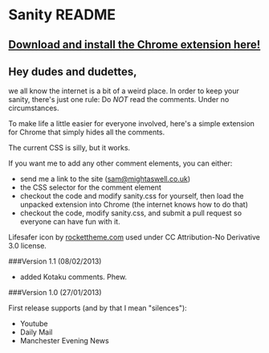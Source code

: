 # Sanity README

## [Download and install the Chrome extension here!](https://chrome.google.com/webstore/detail/sanity/dlckpgnnfamhaifaaajcnbgjnjmbjgeg)


## Hey dudes and dudettes,

we all know the internet is a bit of a weird place. In order to keep your sanity, there's just one rule: Do *NOT* read the comments. Under no circumstances.

To make life a little easier for everyone involved, here's a simple extension for Chrome that simply hides all the comments.

The current CSS is silly, but it works.

If you want me to add any other comment elements, you can either:

* send me a link to the site (sam@mightaswell.co.uk)
* the CSS selector for the comment element
* checkout the code and modify sanity.css for yourself, then load the unpacked extension into Chrome (the internet knows how to do that)
* checkout the code, modify sanity.css, and submit a pull request so everyone can have fun with it.

Lifesafer icon by [rockettheme.com](http://www.rockettheme.com/) used under CC Attribution-No Derivative 3.0 license.

###Version 1.1 (08/02/2013)

* added Kotaku comments. Phew.

###Version 1.0 (27/01/2013)

First release supports (and by that I mean "silences"):

* Youtube
* Daily Mail
* Manchester Evening News

